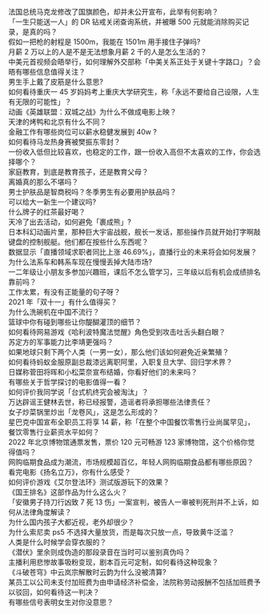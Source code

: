 法国总统马克龙修改了国旗颜色，却并未公开宣布，此举有何影响？  
「一生只能送一人」的 DR 钻戒关闭查询系统，并被曝 500 元就能消除购买记录，是真的吗？  
假如一把枪的射程是 1500m，我能在 1501m 用手接住子弹吗?  
月薪 2 万以上的人是不是无法想象月薪 2 千的人是怎么生活的？  
中美元首视频会晤举行，如何理解外交部称「中美关系正处于关键十字路口」？会晤有哪些信息值得关注？  
男生手上戴了皮筋是什么意思?  
如何看待重庆一 45 岁妈妈考上重庆大学研究生，称「永远不要给自己设限，人生有无限的可能性」？  
动画《英雄联盟：双城之战》为什么不做成电影上映？  
天津的烤鸭和北京有什么不同？  
金融工作有哪些岗位可以薪水稳健发展到 40w ?  
如何看待马龙热身赛被樊振东零封？  
一份收入低但比较喜欢，也稳定的工作，跟一份收入高但不太喜欢的工作，你会选择哪个？  
家庭教育，到底是教育孩子，还是教育父母？  
离婚真的那么不堪吗？  
男士护肤品是智商税吗？冬季男生有必要用护肤品吗？  
可以给大一新生一个建议吗?  
什么牌子的红茶最好喝？  
天冷了出去活动，如何避免「裹成熊」?  
日本科幻动画片里，那种巨大宇宙战舰，舰长一发话，那些操作员就开始打字啊敲键盘的控制舰艇。他们都在按些什么东西呢？  
数据显示「直播领域求职者同比上涨 46.69%」，直播行业的未来将会如何发展？  
为什么法系车和韩系车现在慢慢丢掉大陆市场?  
一二年级让小朋友多参加兴趣班，课后不怎么管学习，三年级以后有机会成绩排名靠前吗？  
工作太累，有没有正能量的句子呀？  
2021 年「双十一」有什么值得买？  
为什么洗碗机在中国不流行？  
篮球中你有碰到哪些让你醍醐灌顶的细节？  
如何看待网易游戏《哈利波特魔法觉醒》角色受到攻击吐舌头翻白眼？  
苏定方的军事能力比李靖更强吗？  
如果地球只剩下两个人类（一男一女），那么他们该如何避免近亲繁殖？  
如何看待蚂蚁金服原副总裁漆远离职阿里，入职复旦大学、回归学术界？  
日媒称菅田将晖和小松菜奈宣布结婚，你看好他们的未来吗？  
有哪些关于哲学探讨的电影值得一看？  
如何评价我同学说「台式机终究会被淘汰」？  
万达辟谣王健林去世，称已经报警，造谣者将承担哪些法律责任？  
女子炒菜锅里炒出「龙卷风」，这是怎么形成的？  
星巴克中国宣布全职员工将享 14 薪，称「在整个中国餐饮零售行业尚属罕见」，餐饮零售行业薪资水平如何？  
2022 年北京博物馆通票发售，票价 120 元可畅游 123 家博物馆，这个价格你觉得值吗？  
网购临期食品成为潮流，市场规模超百亿，年轻人网购临期食品都有哪些原因？  
看完电影《扬名立万》，你有什么感受？  
如何评价游戏《艾尔登法环》测试版游玩下的效果？  
《国王排名》这部作品为什么这么火？  
「安徽男子持刀行凶致 7 死 13 伤」一案宣判，被告人一审被判死刑并不上诉，如何从法律角度解读？  
为什么国内孩子大都近视，老外却很少？  
为什么索尼卖 ps5 不选择大量放货，而是每次只放一点，导致黄牛泛滥？  
人类是什么时候学会穿衣服的？  
《潜伏》里余则成伪造的那段录音在当时可以鉴别真伪吗？  
主播利用悲惨故事吸粉变现，剧本百元可定制，如何看待这种现象？  
《斗破苍穹》中云岚宗解散时云韵为什么没被清算?  
某员工以公司未支付加班费为由申请经济补偿金，法院称劳动报酬不包括加班费予以驳回，如何看待这一判决？  
有哪些信号表明女生对你没意思？  
